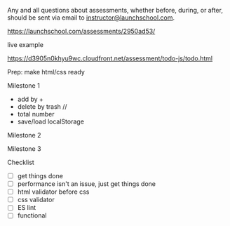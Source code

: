 
Any and all questions about assessments, whether before, during, or after, should be sent via email to instructor@launchschool.com.

https://launchschool.com/assessments/2950ad53/

live example

https://d3905n0khyu9wc.cloudfront.net/assessment/todo-js/todo.html


Prep: make html/css ready

Milestone 1
- add by + 
- delete by trash // <tr class="completed-task">
- total number
- save/load localStorage 

Milestone 2

Milestone 3

Checklist
- [ ] get things done
- [ ] performance isn't an issue, just get things done
- [ ] html validator before css
- [ ] css validator
- [ ] ES lint
- [ ] functional